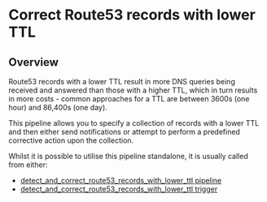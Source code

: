 # Correct Route53 records with lower TTL

## Overview

Route53 records with a lower TTL result in more DNS queries being received and answered than those with a higher TTL, which in turn results in more costs - common approaches for a TTL are between 3600s (one hour) and 86,400s (one day).

This pipeline allows you to specify a collection of records with a lower TTL and then either send notifications or attempt to perform a predefined corrective action upon the collection.

Whilst it is possible to utilise this pipeline standalone, it is usually called from either:
- [detect_and_correct_route53_records_with_lower_ttl pipeline](https://hub.flowpipe.io/mods/turbot/aws_thrifty/pipelines/aws_thrifty.pipeline.detect_and_correct_route53_records_with_lower_ttl)
- [detect_and_correct_route53_records_with_lower_ttl trigger](https://hub.flowpipe.io/mods/turbot/aws_thrifty/triggers/aws_thrifty.trigger.query.detect_and_correct_route53_records_with_lower_ttl)
